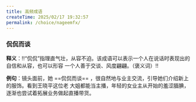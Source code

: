 ```yaml
---
title: 高频成语
createTime: 2025/02/17 19:32:57
permalink: /choice/nageemfx/
---
```


### 侃侃而谈

**释义**：!!“侃侃”指理直气壮，从容不迫。该成语可以表示一个人在说话时表现出的自信和从容，也可以形容
一个人善于交谈、风度翩翩。（褒义词）!!

**例句**：镜头面前，她 ==侃侃而谈== ，很自然地与业主交流，引导她们介绍新上的服饰。看到王晓平这位老
大姐都能当主播，年轻的女业主从开始的羞涩腼腆，逐渐也尝试着拓展业务做起直播带货。
